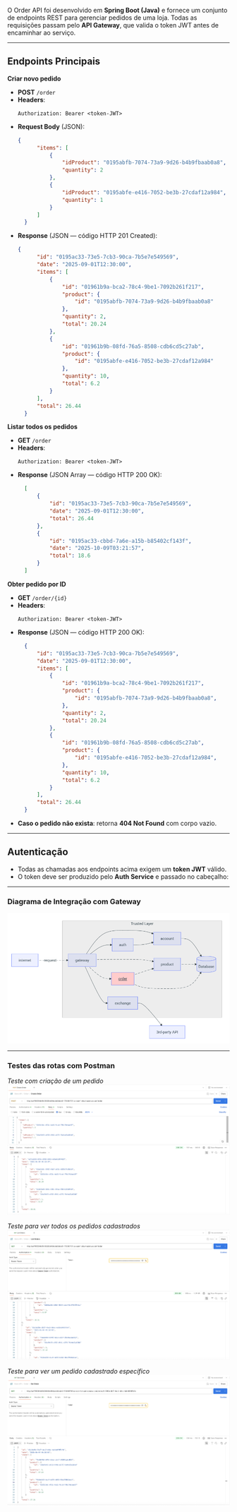 O Order API foi desenvolvido em **Spring Boot (Java)** e fornece um conjunto de endpoints REST para gerenciar pedidos de uma loja. Todas as requisições passam pelo **API Gateway**, que valida o token JWT antes de encaminhar ao serviço.

---

## Endpoints Principais

**Criar novo pedido**  
- **POST** `/order`  
- **Headers**:  
  ```
  Authorization: Bearer <token-JWT>
  ```  
- **Request Body** (JSON):  
  ```json
  {
        "items": [
            {
                "idProduct": "0195abfb-7074-73a9-9d26-b4b9fbaab0a8",
                "quantity": 2
            },
            {
                "idProduct": "0195abfe-e416-7052-be3b-27cdaf12a984",
                "quantity": 1
            }
        ]
    }   
  ```  
- **Response** (JSON — código HTTP 201 Created):  
  ```json
  {
        "id": "0195ac33-73e5-7cb3-90ca-7b5e7e549569",
        "date": "2025-09-01T12:30:00",
        "items": [
            {
                "id": "01961b9a-bca2-78c4-9be1-7092b261f217",
                "product": {
                    "id": "0195abfb-7074-73a9-9d26-b4b9fbaab0a8"
                },
                "quantity": 2,
                "total": 20.24
            },
            {
                "id": "01961b9b-08fd-76a5-8508-cdb6cd5c27ab",
                "product": {
                    "id": "0195abfe-e416-7052-be3b-27cdaf12a984"
                },
                "quantity": 10,
                "total": 6.2
            }
        ],
        "total": 26.44
    }
  ```

**Listar todos os pedidos**  
- **GET** `/order`  
- **Headers**:  
  ```
  Authorization: Bearer <token-JWT>
  ```  
- **Response** (JSON Array — código HTTP 200 OK):  
  ```json
    [
        {
            "id": "0195ac33-73e5-7cb3-90ca-7b5e7e549569",
            "date": "2025-09-01T12:30:00",
            "total": 26.44
        },
        {
            "id": "0195ac33-cbbd-7a6e-a15b-b85402cf143f",
            "date": "2025-10-09T03:21:57",
            "total": 18.6
        }
    ]
  ```

**Obter pedido por ID**  
- **GET** `/order/{id}`  
- **Headers**:  
  ```
  Authorization: Bearer <token-JWT>
  ```  
- **Response** (JSON — código HTTP 200 OK):  
  ```json
    {
        "id": "0195ac33-73e5-7cb3-90ca-7b5e7e549569",
        "date": "2025-09-01T12:30:00",
        "items": [
            {
                "id": "01961b9a-bca2-78c4-9be1-7092b261f217",
                "product": {
                    "id": "0195abfb-7074-73a9-9d26-b4b9fbaab0a8",
                },
                "quantity": 2,
                "total": 20.24
            },
            {
                "id": "01961b9b-08fd-76a5-8508-cdb6cd5c27ab",
                "product": {
                    "id": "0195abfe-e416-7052-be3b-27cdaf12a984",
                },
                "quantity": 10,
                "total": 6.2
            }
        ],
        "total": 26.44
    }
  ```  
- **Caso o pedido não exista**: retorna **404 Not Found** com corpo vazio.

---

## Autenticação

- Todas as chamadas aos endpoints acima exigem um **token JWT** válido.  
- O token deve ser produzido pelo **Auth Service** e passado no cabeçalho:

---

### Diagrama de Integração com Gateway

![Diagrama de Integração do Order API](../img/diagrama-order.png)

---

### Testes das rotas com Postman

_Teste com criação de um pedido_  
![Teste 1](../img/order-post-postman.png)  

_Teste para ver todos os pedidos cadastrados_  
![Teste 2](../img/order-getall-postman.png)  

_Teste para ver um pedido cadastrado específico_  
![Teste 3](../img/order-get-postman.png)  
 
